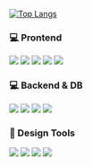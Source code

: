 [![Top Langs](https://github-readme-stats.vercel.app/api/top-langs/?username=Yoodachan&layout=compact&langs_count=5)](https://github.com/Yoodachan)

### :computer: Prontend
<img src="https://img.shields.io/badge/HTML-E34F26?style=flat-square&amp;logo=HTML5&amp;logoColor=white&amp;"/> 
<img src="https://img.shields.io/badge/CSS-1572B6?style=flat-square&amp;logo=CSS3&amp;logoColor=white&amp;"/> 
<img src="https://img.shields.io/badge/JavaScript-F7DF1E?style=flat-square&amp;logo=JavaScript&amp;logoColor=white&amp;"/> 
<img src="https://img.shields.io/badge/JQuery-0769AD?style=flat-square&amp;logo=JQuery&amp;logoColor=white&amp;"/> 
<img src="https://img.shields.io/badge/React.js-61DAFB?style=flat-square&amp;logo=React&amp;logoColor=white&amp;"/> 

### :computer: Backend & DB
<img src="https://img.shields.io/badge/PHP-777BB4?style=flat-square&amp;logo=php&logoColor=white"/> 
<img src="https://img.shields.io/badge/Firebase-FFCA28?style=flat-square&logo=firebase&logoColor=black"/>
<img src="https://img.shields.io/badge/MySQL-4479A1?style=flat-square&logo=MySQL&logoColor=white"/>
<img src="https://img.shields.io/badge/MongoDB-47A248?style=flat-square&logo=MongoDB&logoColor=white"/>



### :art: Design Tools
<img src="https://img.shields.io/badge/PhotoShop-31A8FF?style=flat-square&amp;logo=Adobe 
Photoshop&amp;logoColor=white&amp;"/>
<img src="https://img.shields.io/badge/Illustrator-FF9A00?style=flat-square&amp;logo=Adobe Illustrator&amp;logoColor=white&amp;"/> 
<img src="https://img.shields.io/badge/XD-FF61F6?style=flat-square&amp;logo=Adobe XD&amp;logoColor=white&amp;"/> 
<img src="https://img.shields.io/badge/Figma-F24E1E?style=flat-square&amp;logo=Figma&amp;logoColor=white&amp;"/>

